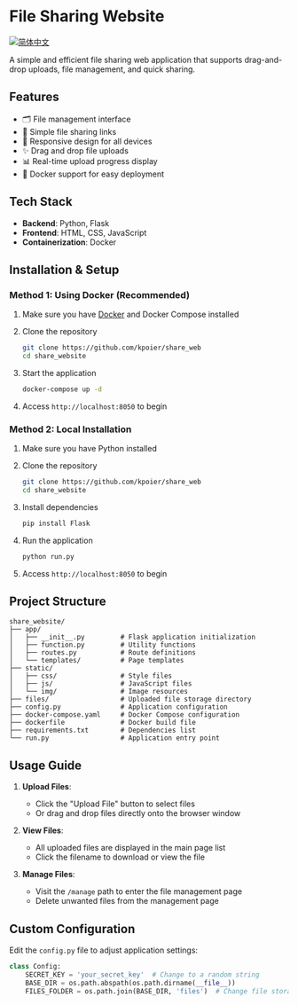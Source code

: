 # File Sharing Website

[![简体中文](https://img.shields.io/badge/简体中文-点击切换-blue.svg)](README.md)

A simple and efficient file sharing web application that supports drag-and-drop uploads, file management, and quick sharing.

## Features

- 🗂️ File management interface
- 🔗 Simple file sharing links
- 📱 Responsive design for all devices
- ✨ Drag and drop file uploads
- 📊 Real-time upload progress display
- 🐳 Docker support for easy deployment

## Tech Stack

- **Backend**: Python, Flask
- **Frontend**: HTML, CSS, JavaScript
- **Containerization**: Docker

## Installation & Setup

### Method 1: Using Docker (Recommended)

1. Make sure you have [Docker](https://www.docker.com/) and Docker Compose installed

2. Clone the repository

   ```bash
   git clone https://github.com/kpoier/share_web
   cd share_website
   ```

3. Start the application

   ```bash
   docker-compose up -d
   ```

4. Access `http://localhost:8050` to begin

### Method 2: Local Installation

1. Make sure you have Python installed

2. Clone the repository

   ```bash
   git clone https://github.com/kpoier/share_web
   cd share_website
   ```

3. Install dependencies

   ```bash
   pip install Flask
   ```

4. Run the application

   ```bash
   python run.py
   ```

5. Access `http://localhost:8050` to begin

## Project Structure

```
share_website/
├── app/
│   ├── __init__.py         # Flask application initialization
│   ├── function.py         # Utility functions
│   ├── routes.py           # Route definitions
│   └── templates/          # Page templates
├── static/
│   ├── css/                # Style files
│   ├── js/                 # JavaScript files
│   └── img/                # Image resources
├── files/                  # Uploaded file storage directory
├── config.py               # Application configuration
├── docker-compose.yaml     # Docker Compose configuration
├── dockerfile              # Docker build file
├── requirements.txt        # Dependencies list
└── run.py                  # Application entry point
```

## Usage Guide

1. **Upload Files**:

   - Click the "Upload File" button to select files
   - Or drag and drop files directly onto the browser window

2. **View Files**:

   - All uploaded files are displayed in the main page list
   - Click the filename to download or view the file

3. **Manage Files**:
   - Visit the `/manage` path to enter the file management page
   - Delete unwanted files from the management page

## Custom Configuration

Edit the `config.py` file to adjust application settings:

```python
class Config:
    SECRET_KEY = 'your_secret_key'  # Change to a random string
    BASE_DIR = os.path.abspath(os.path.dirname(__file__))
    FILES_FOLDER = os.path.join(BASE_DIR, 'files')  # Change file storage location
```
